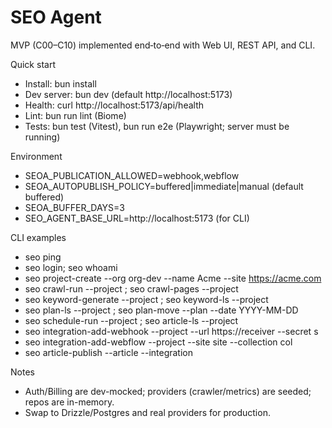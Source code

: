 # SEO Agent

MVP (C00–C10) implemented end‑to‑end with Web UI, REST API, and CLI.

Quick start
- Install: bun install
- Dev server: bun dev (default http://localhost:5173)
- Health: curl http://localhost:5173/api/health
- Lint: bun run lint (Biome)
- Tests: bun test (Vitest), bun run e2e (Playwright; server must be running)

Environment
- SEOA_PUBLICATION_ALLOWED=webhook,webflow
- SEOA_AUTOPUBLISH_POLICY=buffered|immediate|manual (default buffered)
- SEOA_BUFFER_DAYS=3
- SEO_AGENT_BASE_URL=http://localhost:5173 (for CLI)

CLI examples
- seo ping
- seo login; seo whoami
- seo project-create --org org-dev --name Acme --site https://acme.com
- seo crawl-run --project <id> ; seo crawl-pages --project <id>
- seo keyword-generate --project <id> ; seo keyword-ls --project <id>
- seo plan-ls --project <id> ; seo plan-move --plan <id> --date YYYY-MM-DD
- seo schedule-run --project <id> ; seo article-ls --project <id>
- seo integration-add-webhook --project <id> --url https://receiver --secret s
- seo integration-add-webflow --project <id> --site site --collection col
- seo article-publish --article <id> --integration <integrationId>

Notes
- Auth/Billing are dev-mocked; providers (crawler/metrics) are seeded; repos are in-memory.
- Swap to Drizzle/Postgres and real providers for production.
